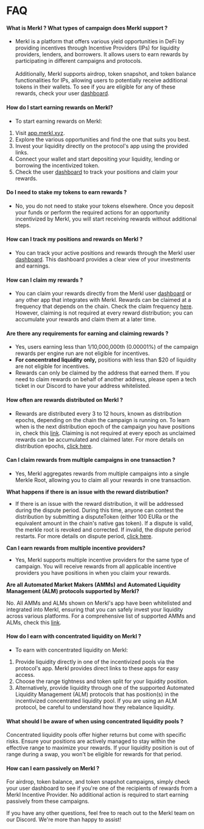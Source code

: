 # FAQ

#### What is Merkl ? What types of campaign does Merkl support ?

* Merkl is a platform that offers various yield opportunities in DeFi by providing incentives through Incentive Providers (IPs) for liquidity providers, lenders, and borrowers. It allows users to earn rewards by participating in different campaigns and protocols. \
  \
  Additionally, Merkl supports airdrop, token snapshot, and token balance functionalities for IPs, allowing users to potentially receive additional tokens in their wallets. To see if you are eligible for any of these rewards, check your user [dashboard](https://app.merkl.xyz/user).

#### How do I start earning rewards on Merkl?

* To start earning rewards on Merkl:

1. Visit [app.merkl.xyz](https://app.merkl.xyz).
2. Explore the various opportunities and find the one that suits you best.
3. Invest your liquidity directly on the protocol's app using the provided links.
4. Connect your wallet and start depositing your liquidity, lending  or borrowing the incentivized token.
5. Check the user [dashboard](https://app.merkl.xyz/user) to track your positions and claim your rewards.

#### Do I need to stake my tokens to earn rewards ?

* No, you do not need to stake your tokens elsewhere. Once you deposit your funds or perform the required actions for an opportunity incentivized by Merkl, you will start receiving rewards without additional steps.

#### How can I track my positions and rewards on Merkl ?

* You can track your active positions and rewards through the Merkl user [dashboard](https://app.merkl.xyz/user). This dashboard provides a clear view of your investments and earnings.

#### How can I claim my rewards ?

* You can claim your rewards directly from the Merkl user [dashboard](https://app.merkl.xyz/user) or any other app that integrates with Merkl. Rewards can be claimed at a frequency that depends on the chain. Check the claim frequency [here](https://app.merkl.xyz/status). However, claiming is not required at every reward distribution; you can accumulate your rewards and claim them at a later time.

#### Are there any requirements for earning and claiming rewards ?

* Yes, users earning less than 1/10,000,000th (0.00001%) of the campaign rewards per engine run are not eligible for incentives.
* **For concentrated liquidity only,** positions with less than $20 of liquidity are not eligible for incentives.
* Rewards can only be claimed by the address that earned them. If you need to claim rewards on behalf of another address, please open a tech ticket in our Discord to have your address whitelisted.

#### How often are rewards distributed on Merkl ?

* Rewards are distributed every 3 to 12 hours, known as distribution epochs, depending on the chain the campaign is running on. To learn when is the next distribution epoch of the campaign you have positions in, check this [link](https://app.merkl.xyz/status). Claiming is not required at every epoch as unclaimed rewards can be accumulated and claimed later. For more details on distribution epochs, [click here](../merkl-mechanisms/architecture-and-technical-overview/).

#### Can I claim rewards from multiple campaigns in one transaction ?

* Yes, Merkl aggregates rewards from multiple campaigns into a single Merkle Root, allowing you to claim all your rewards in one transaction.

**What happens if there is an issue with the reward distribution?**

* If there is an issue with the reward distribution, it will be addressed during the dispute period. During this time, anyone can contest the distribution by submitting a disputeToken (either 100 EURa or the equivalent amount in the chain's native gas token). If a dispute is valid, the merkle root is revoked and corrected. If invalid, the dispute period restarts. For more details on dispute period, [click here](../merkl-mechanisms/architecture-and-technical-overview/).

**Can I earn rewards from multiple incentive providers?**

* Yes, Merkl supports multiple incentive providers for the same type of campaign. You will receive rewards from all applicable incentive providers you have positions in when you claim your rewards.

**Are all Automated Market Makers (AMMs) and Automated Liquidity Management (ALM) protocols supported by Merkl?**

No.  All AMMs and ALMs shown on Merkl's app have been whitelisted and integrated into Merkl, ensuring that you can safely invest your liquidity across various platforms. For a comprehensive list of supported AMMs and ALMs, check this [link](https://app.merkl.xyz/integrations).

#### How do I earn with concentrated liquidity on Merkl ?

* To earn with concentrated liquidity on Merkl:

1. Provide liquidity directly in one of the incentivized pools via the protocol's app. Merkl provides direct links to these apps for easy access.
2. Choose the range tightness and token split for your liquidity position.
3. Alternatively, provide liquidity through one of the supported Automated Liquidity Management (ALM) protocols that has position(s) in the incentivized concentrated liquidity pool. If you are using an ALM protocol, be careful to understand how they rebalance liquidity.

#### What should I be aware of when using concentrated liquidity pools ?

Concentrated liquidity pools offer higher returns but come with specific risks. Ensure your positions are actively managed to stay within the effective range to maximize your rewards. If your liquidity position is out of range during a swap, you won't be eligible for rewards for that period.

#### How can I earn passively on Merkl ?

For airdrop, token balance, and token snapshot campaigns, simply check your user dashboard to see if you're one of the recipients of rewards from a Merkl Incentive Provider. No additional action is required to start earning passively from these campaigns.



If you have any other questions, feel free to reach out to the Merkl team on our Discord. We're more than happy to assist!
